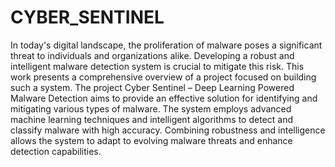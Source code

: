 # CYBER_SENTINEL
In today's digital landscape, the proliferation of malware poses a significant threat to individuals and organizations alike. Developing a robust and intelligent malware detection system is crucial to mitigate this risk. This work presents a comprehensive overview of a project focused on building such a system. The  project Cyber Sentinel – Deep Learning Powered Malware Detection aims to provide an effective solution for identifying and mitigating various types of malware. The system employs advanced machine learning techniques and intelligent algorithms to detect and classify malware with high accuracy. Combining robustness and intelligence allows the system to adapt to evolving malware threats and enhance detection capabilities.
